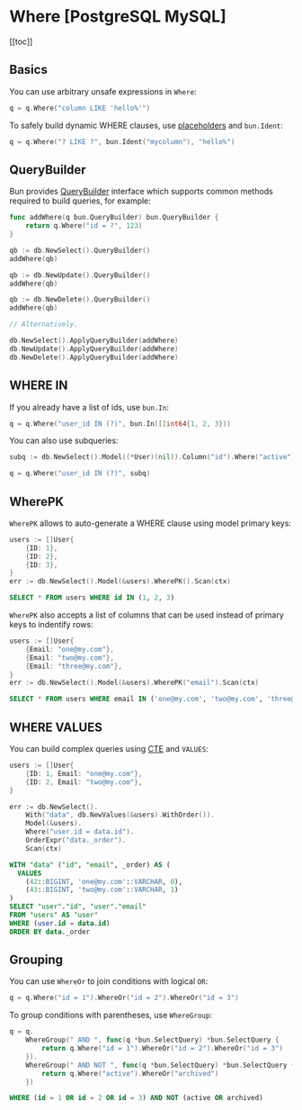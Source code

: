 # Where [PostgreSQL MySQL]

[[toc]]

## Basics

You can use arbitrary unsafe expressions in `Where`:

```go
q = q.Where("column LIKE 'hello%'")
```

To safely build dynamic WHERE clauses, use [placeholders](placeholders.md) and `bun.Ident`:

```go
q = q.Where("? LIKE ?", bun.Ident("mycolumn"), "hello%")
```

## QueryBuilder

Bun provides [QueryBuilder](https://pkg.go.dev/github.com/uptrace/bun#QueryBuilder) interface which
supports common methods required to build queries, for example:

```go
func addWhere(q bun.QueryBuilder) bun.QueryBuilder {
    return q.Where("id = ?", 123)
}

qb := db.NewSelect().QueryBuilder()
addWhere(qb)

qb := db.NewUpdate().QueryBuilder()
addWhere(qb)

qb := db.NewDelete().QueryBuilder()
addWhere(qb)

// Alternatively.

db.NewSelect().ApplyQueryBuilder(addWhere)
db.NewUpdate().ApplyQueryBuilder(addWhere)
db.NewDelete().ApplyQueryBuilder(addWhere)
```

## WHERE IN

If you already have a list of ids, use `bun.In`:

```go
q = q.Where("user_id IN (?)", bun.In([]int64{1, 2, 3}))
```

You can also use subqueries:

```go
subq := db.NewSelect().Model((*User)(nil)).Column("id").Where("active")

q = q.Where("user_id IN (?)", subq)
```

## WherePK

`WherePK` allows to auto-generate a WHERE clause using model primary keys:

```go
users := []User{
    {ID: 1},
    {ID: 2},
    {ID: 3},
}
err := db.NewSelect().Model(&users).WherePK().Scan(ctx)
```

```sql
SELECT * FROM users WHERE id IN (1, 2, 3)
```

`WherePK` also accepts a list of columns that can be used instead of primary keys to indentify rows:

```go
users := []User{
	{Email: "one@my.com"},
	{Email: "two@my.com"},
	{Email: "three@my.com"},
}
err := db.NewSelect().Model(&users).WherePK("email").Scan(ctx)
```

```sql
SELECT * FROM users WHERE email IN ('one@my.com', 'two@my.com', 'three@my.com')
```

## WHERE VALUES

You can build complex queries using [CTE](query-common-table-expressions.md) and `VALUES`:

```go
users := []User{
	{ID: 1, Email: "one@my.com"},
	{ID: 2, Email: "two@my.com"},
}

err := db.NewSelect().
	With("data", db.NewValues(&users).WithOrder()).
	Model(&users).
	Where("user.id = data.id").
	OrderExpr("data._order").
	Scan(ctx)
```

```sql
WITH "data" ("id", "email", _order) AS (
  VALUES
    (42::BIGINT, 'one@my.com'::VARCHAR, 0),
    (43::BIGINT, 'two@my.com'::VARCHAR, 1)
)
SELECT "user"."id", "user"."email"
FROM "users" AS "user"
WHERE (user.id = data.id)
ORDER BY data._order
```

## Grouping

You can use `WhereOr` to join conditions with logical `OR`:

```go
q = q.Where("id = 1").WhereOr("id = 2").WhereOr("id = 3")
```

To group conditions with parentheses, use `WhereGroup`:

```go
q = q.
	WhereGroup(" AND ", func(q *bun.SelectQuery) *bun.SelectQuery {
		return q.Where("id = 1").WhereOr("id = 2").WhereOr("id = 3")
	}).
	WhereGroup(" AND NOT ", func(q *bun.SelectQuery) *bun.SelectQuery {
		return q.Where("active").WhereOr("archived")
	})
```

```sql
WHERE (id = 1 OR id = 2 OR id = 3) AND NOT (active OR archived)
```
